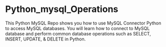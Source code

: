 # Python_mysql_Operations
This Python MySQL Repo shows you how to use MySQL Connector Python to access MySQL databases. You will learn how to connect to MySQL database and perform common database operations such as SELECT, INSERT, UPDATE, &amp; DELETE in Python.
